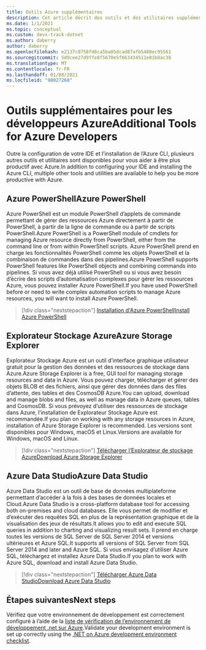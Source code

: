 ```yaml
---
title: Outils Azure supplémentaires
description: Cet article décrit des outils et des utilitaires supplémentaires pour l’utilisation d’Azure et la façon dont vous pouvez les installer.
ms.date: 1/1/2021
ms.topic: conceptual
ms.custom: devx-track-dotnet
ms.author: daberry
author: daberry
ms.openlocfilehash: e2137c8758fd8ca5ba05dcad87afb5480ec95561
ms.sourcegitcommit: 5d9cee27d9ffe8f5670e5f663434511e81b8ac38
ms.translationtype: MT
ms.contentlocale: fr-FR
ms.lasthandoff: 01/08/2021
ms.locfileid: "98027268"
---
```

# <a name="additional-tools-for-azure-developers"></a><span data-ttu-id="fed14-103">Outils supplémentaires pour les développeurs Azure</span><span class="sxs-lookup"><span data-stu-id="fed14-103">Additional Tools for Azure Developers</span></span>

<span data-ttu-id="fed14-104">Outre la configuration de votre IDE et l’installation de l’Azure CLI, plusieurs autres outils et utilitaires sont disponibles pour vous aider à être plus productif avec Azure.</span><span class="sxs-lookup"><span data-stu-id="fed14-104">In addition to configuring your IDE and installing the Azure CLI, multiple other tools and utilities are available to help you be more productive with Azure.</span></span>  

## <a name="azure-powershell"></a><span data-ttu-id="fed14-105">Azure PowerShell</span><span class="sxs-lookup"><span data-stu-id="fed14-105">Azure PowerShell</span></span>

<span data-ttu-id="fed14-106">Azure PowerShell est un module PowerShell d’applets de commande permettant de gérer des ressources Azure directement à partir de PowerShell, à partir de la ligne de commande ou à partir de scripts PowerShell.</span><span class="sxs-lookup"><span data-stu-id="fed14-106">Azure PowerShell is a PowerShell module of cmdlets for managing Azure resource directly from PowerShell, either from the command line or from within PowerShell scripts.</span></span>  <span data-ttu-id="fed14-107">Azure PowerShell prend en charge les fonctionnalités PowerShell comme les objets PowerShell et la combinaison de commandes dans des pipelines.</span><span class="sxs-lookup"><span data-stu-id="fed14-107">Azure PowerShell supports PowerShell features like PowerShell objects and combining commands into pipelines.</span></span>  <span data-ttu-id="fed14-108">Si vous avez déjà utilisé PowerShell ou si vous avez besoin d’écrire des scripts d’automatisation complexes pour gérer les ressources Azure, vous pouvez installer Azure PowerShell.</span><span class="sxs-lookup"><span data-stu-id="fed14-108">If you have used PowerShell before or need to write complex automation scripts to manage Azure resources, you will want to install Azure PowerShell.</span></span>

> [!div class="nextstepaction"]
> [<span data-ttu-id="fed14-109">Installation d'Azure PowerShell</span><span class="sxs-lookup"><span data-stu-id="fed14-109">Install Azure PowerShell</span></span>](/powershell/azure/install-az-ps)

## <a name="azure-storage-explorer"></a><span data-ttu-id="fed14-110">Explorateur Stockage Azure</span><span class="sxs-lookup"><span data-stu-id="fed14-110">Azure Storage Explorer</span></span>

<span data-ttu-id="fed14-111">Explorateur Stockage Azure est un outil d’interface graphique utilisateur gratuit pour la gestion des données et des ressources de stockage dans Azure.</span><span class="sxs-lookup"><span data-stu-id="fed14-111">Azure Storage Explorer is a free, GUI tool for managing storage resources and data in Azure.</span></span>  <span data-ttu-id="fed14-112">Vous pouvez charger, télécharger et gérer des objets BLOB et des fichiers, ainsi que gérer des données dans des files d’attente, des tables et des CosmosDB Azure.</span><span class="sxs-lookup"><span data-stu-id="fed14-112">You can upload, download and manage blobs and files, as well as manage data in Azure queues, tables and CosmosDB.</span></span>  <span data-ttu-id="fed14-113">Si vous prévoyez d’utiliser des ressources de stockage dans Azure, l’installation de Explorateur Stockage Azure est recommandée.</span><span class="sxs-lookup"><span data-stu-id="fed14-113">If you plan on working with any storage resources in Azure, installation of Azure Storage Explorer is recommended.</span></span>  <span data-ttu-id="fed14-114">Les versions sont disponibles pour Windows, macOS et Linux.</span><span class="sxs-lookup"><span data-stu-id="fed14-114">Versions are available for Windows, macOS and Linux.</span></span>  

> [!div class="nextstepaction"]
> [<span data-ttu-id="fed14-115">Télécharger l’Explorateur de stockage Azure</span><span class="sxs-lookup"><span data-stu-id="fed14-115">Download Azure Storage Explorer</span></span>](https://azure.microsoft.com/en-us/features/storage-explorer/)

## <a name="azure-data-studio"></a><span data-ttu-id="fed14-116">Azure Data Studio</span><span class="sxs-lookup"><span data-stu-id="fed14-116">Azure Data Studio</span></span>

<span data-ttu-id="fed14-117">Azure Data Studio est un outil de base de données multiplateforme permettant d’accéder à la fois à des bases de données locales et Cloud.</span><span class="sxs-lookup"><span data-stu-id="fed14-117">Azure Data Studio is a cross-platform database tool for accessing both on-premises and cloud databases.</span></span>  <span data-ttu-id="fed14-118">Elle vous permet de modifier et d’exécuter des requêtes SQL en plus de la représentation graphique et de la visualisation des jeux de résultats.</span><span class="sxs-lookup"><span data-stu-id="fed14-118">It allows you to edit and execute SQL queries in addition to charting and visualizing result sets.</span></span>  <span data-ttu-id="fed14-119">Il prend en charge toutes les versions de SQL Server de SQL Server 2014 et versions ultérieures et Azure SQL.</span><span class="sxs-lookup"><span data-stu-id="fed14-119">It supports all versions of SQL Server from SQL Server 2014 and later and Azure SQL.</span></span>  <span data-ttu-id="fed14-120">Si vous envisagez d’utiliser Azure SQL, téléchargez et installez Azure Data Studio.</span><span class="sxs-lookup"><span data-stu-id="fed14-120">If you plan to work with Azure SQL, download and install Azure Data Studio.</span></span>

> [!div class="nextstepaction"]
> [<span data-ttu-id="fed14-121">Télécharger Azure Data Studio</span><span class="sxs-lookup"><span data-stu-id="fed14-121">Download Azure Data Studio</span></span>](/sql/azure-data-studio/download-azure-data-studio)

## <a name="next-steps"></a><span data-ttu-id="fed14-122">Étapes suivantes</span><span class="sxs-lookup"><span data-stu-id="fed14-122">Next steps</span></span>

<span data-ttu-id="fed14-123">Vérifiez que votre environnement de développement est correctement configuré à l’aide de la [liste de vérification de l’environnement de développement .net sur Azure](./dotnet-dev-env-checklist.md).</span><span class="sxs-lookup"><span data-stu-id="fed14-123">Validate your development environment is set up correctly using the [.NET on Azure development environment checklist](./dotnet-dev-env-checklist.md).</span></span>

